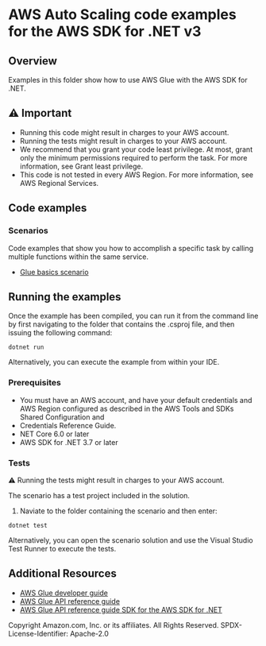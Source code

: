 # AWS Auto Scaling code examples for the AWS SDK for .NET v3

## Overview

Examples in this folder show how to use AWS Glue with the AWS
SDK for .NET.

## ⚠️ Important

- Running this code might result in charges to your AWS account.
- Running the tests might result in charges to your AWS account.
- We recommend that you grant your code least privilege. At most, grant only
  the minimum permissions required to perform the task. For more information,
  see Grant least privilege.
- This code is not tested in every AWS Region. For more information, see AWS
  Regional Services.

## Code examples

### Scenarios

Code examples that show you how to accomplish a specific task by calling
multiple functions within the same service.

- [Glue basics scenario](scenarios/Glue_Basics_Scenario/)

## Running the examples

Once the example has been compiled, you can run it from the command line by
first navigating to the folder that contains the .csproj file, and then issuing
the following command:

```
dotnet run
```

Alternatively, you can execute the example from within your IDE.

### Prerequisites

- You must have an AWS account, and have your default credentials and AWS Region
  configured as described in the AWS Tools and SDKs Shared Configuration and
- Credentials Reference Guide.
- NET Core 6.0 or later
- AWS SDK for .NET 3.7 or later

### Tests

⚠️ Running the tests might result in charges to your AWS account.

The scenario has a test project included in the solution.

1. Naviate to the folder containing the scenario and then enter:

```
dotnet test
```

Alternatively, you can open the scenario solution and use the Visual Studio
Test Runner to execute the tests.

## Additional Resources

- [AWS Glue developer guide](https://docs.aws.amazon.com/glue/latest/dg/glue-dg.pdf)
- [AWS Glue API reference guide](https://docs.aws.amazon.com/glue/latest/dg/aws-glue-api.html)
- [AWS Glue API reference guide SDK for the AWS SDK for .NET](https://docs.aws.amazon.com/sdkfornet/v3/apidocs/items/Glue/NGlue.html)

Copyright Amazon.com, Inc. or its affiliates. All Rights Reserved. SPDX-License-Identifier: Apache-2.0